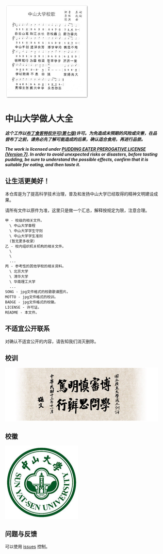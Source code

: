![](SONG)

中山大学做人大全
=============

***这个工作以[布丁食客特权许可(第七版)](./LICENSE)许可。为免造成未预期的风险或灾害，在品尝布丁之前，请务必先了解可能造成的后果，确认适合食用，再进行品尝。***

***The work is licensed under [PUDDING EATER PREROGATIVE LICENSE (Version 7)](./LICENSE). In order to avoid unexpected risks or disasters, before tasting pudding, be sure to understand the possible effects, confirm that it is suitable for eating, and then taste it.***

让生活更美好！
-----------

本仓库是为了提高科学技术治理，普及和发扬中山大学已经取得的精神文明建设成果。

请所有文件以原件为准，这里只是做一个汇总，解释按规定为限，注意合理。

```
甲 - 校级的相关文件。
  \ 中山大学章程
  \ 中山大学学生守则
  \ 中山大学学生准则
  (暂无更多收录）
乙 - 校内组织机关机构的相关文件。
  \ 
  \ 
  ... 
丙 - 参考性的其他学校的相关资料。
  \ 北京大学
  \ 清华大学
  \ 华南理工大学
  ...
SONG - jpg文件格式的校歌歌谱图片。
MOTTO - jpg文件格式的校训。
BADGE - jpg文件格式的校徽。
LICENSE - 许可证。
README - 本文件。
```

不适宜公开联系
------------

对确认不适宜公开的内容，请告知我们消灭删除。

校训
----

![](MOTTO)

校徽
-----

![](BADGE)

问题与反馈
--------

可以使用 [issues](https://github.com/sysu/sysuguiding/issues) 控制。

